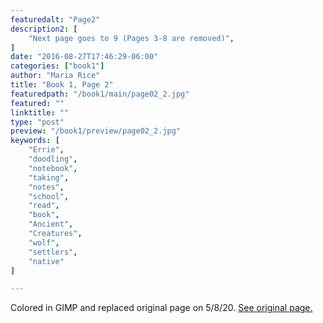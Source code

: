 ```yaml
---
featuredalt: "Page2"
description2: [
    "Next page goes to 9 (Pages 3-8 are removed)",
]
date: "2016-08-27T17:46:29-06:00"
categories: ["book1"]
author: "Maria Rice"
title: "Book 1, Page 2"
featuredpath: "/book1/main/page02_2.jpg"
featured: ""
linktitle: ""
type: "post"
preview: "/book1/preview/page02_2.jpg"
keywords: [
    "Errie", 
    "doodling", 
    "notebook", 
    "taking",
    "notes", 
    "school", 
    "read", 
    "book", 
    "Ancient",
    "Creatures",
    "wolf",
    "settlers",
    "native"
]

---
```


Colored in GIMP and replaced original page on 5/8/20.
[See original page.](https://mcrice123.github.io/morphic/blog/book-1-page-02-old/)

